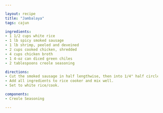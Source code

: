 ```yaml
---

layout: recipe
title: "Jambalaya"
tags: cajun

ingredients:
- 1 1/2 cups white rice
- 1 lb spicy smoked sausage
- 1 lb shrimp, peeled and deveined
- 2 cups cooked chicken, shredded
- 4 cups chicken broth
- 1 4-oz can diced green chiles
- 2 tablespoons creole seasoning

directions:
- Cut the smoked sausage in half lengthwise, then into 1/4" half circles.
- Add all ingredients to rice cooker and mix well.
- Set to white rice/cook.

components:
- Creole Seasoning

---
```

